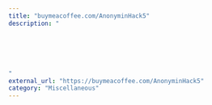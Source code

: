 ```yaml
---
title: "buymeacoffee.com/AnonyminHack5"
description: "






"
external_url: "https://buymeacoffee.com/AnonyminHack5"
category: "Miscellaneous"
---
```

